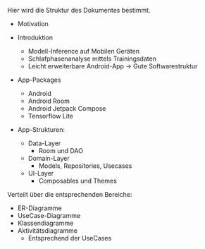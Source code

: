 Hier wird die Struktur des Dokumentes bestimmt.


- Motivation
- Introduktion
	- Modell-Inference auf Mobilen Geräten
	- Schlafphasenanalyse mittels Trainingsdaten
	- Leicht erweiterbare Android-App -> Gute Softwarestruktur

- App-Packages
	- Android
	- Android Room
	- Android Jetpack Compose
	- Tensorflow Lite
	
- App-Strukturen:
	- Data-Layer
		- Room und DAO
	- Domain-Layer
		- Models, Repositories, Usecases
	- UI-Layer
		- Composables und Themes


Verteilt über die entsprechenden Bereiche:

- ER-Diagramme
- UseCase-Diagramme
- Klassendiagramme
- Aktivitätsdiagramme
	- Entsprechend der UseCases